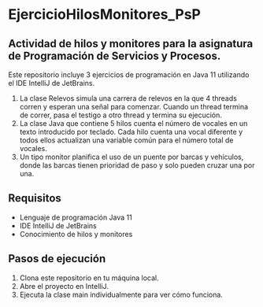 # EjercicioHilosMonitores_PsP
## Actividad de hilos y monitores para la asignatura de Programación de Servicios y Procesos.

Este repositorio incluye 3 ejercicios de programación en Java 11 utilizando el IDE IntelliJ de JetBrains.  

1. La clase Relevos simula una carrera de relevos en la que 4 threads corren y esperan una señal 
para comenzar. Cuando un thread termina de correr, pasa el testigo a otro thread y termina su ejecución.
2. La clase Java que contiene 5 hilos cuenta el número de vocales en un texto introducido por 
teclado. Cada hilo cuenta una vocal diferente y todos ellos actualizan una variable común para el 
número total de vocales.
3. Un tipo monitor planifica el uso de un puente por barcas y vehículos, donde las barcas tienen 
prioridad de paso y solo pueden cruzar una por una.

## Requisitos
- Lenguaje de programación Java 11
- IDE IntelliJ de JetBrains
- Conocimiento de hilos y monitores

## Pasos de ejecución
1. Clona este repositorio en tu máquina local.
2. Abre el proyecto en IntelliJ.
3. Ejecuta la clase main individualmente para ver cómo funciona.
